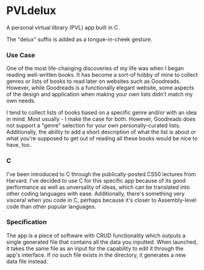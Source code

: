 # PVLdelux
A personal virtual library (PVL) app built in C.

The "delux" suffix is added as a tongue-in-cheek gesture.

### Use Case
One of the most life-changing discoveries of my life was when I began reading well-written books. It has become a sort-of hobby of mine to collect genres or lists of books to read later on websites such as Goodreads. However, while Goodreads is a functionally elegant website, some aspects of the design and application when making your own lists didn't match my own needs.

I tend to collect lists of books based on a specific genre and/or with an idea in mind. Most usually - I make the case for both. However, Goodreads does not support a "genre" selection for your own personally-curated lists.
Additionally, the ability to add a short description of what the list is about or what you're supposed to get out of reading all these books would be nice to have, too.

### C
I've been introduced to C through the publically-posted CS50 lectures from Harvard. I've decided to use C for this specific app because of its good performance as well as unversality of ideas, which can be translated into other coding languages with ease. Additionally, there's something very visceral when you code in C, perhaps because it's closer to Assembly-level code than other popular languages.

### Specification
The app is a piece of software with CRUD functionality which outputs a single generated file that contains all the data you inputted. When launched, it takes the same file as an input for the capability to edit it through the app's interface. If no such file exists in the directory, it generates a new data file instead.
